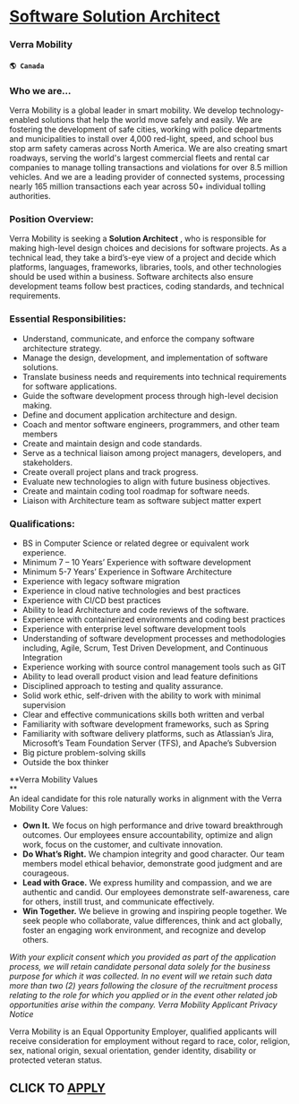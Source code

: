 # [Software Solution Architect](https://www.remotewlb.com/apply/software-solution-architect)  
### Verra Mobility  
#### `🌎 Canada`  

### Who we are…

Verra Mobility is a global leader in smart mobility. We develop technology-enabled solutions that help the world move safely and easily. We are fostering the development of safe cities, working with police departments and municipalities to install over 4,000 red-light, speed, and school bus stop arm safety cameras across North America. We are also creating smart roadways, serving the world's largest commercial fleets and rental car companies to manage tolling transactions and violations for over 8.5 million vehicles. And we are a leading provider of connected systems, processing nearly 165 million transactions each year across 50+ individual tolling authorities.

### Position Overview:

Verra Mobility is seeking a **Solution Architect** , who is responsible for making high-level design choices and decisions for software projects. As a technical lead, they take a bird’s-eye view of a project and decide which platforms, languages, frameworks, libraries, tools, and other technologies should be used within a business. Software architects also ensure development teams follow best practices, coding standards, and technical requirements.

### Essential Responsibilities:

  * Understand, communicate, and enforce the company software architecture strategy.
  * Manage the design, development, and implementation of software solutions.
  * Translate business needs and requirements into technical requirements for software applications.
  * Guide the software development process through high-level decision making. 
  * Define and document application architecture and design.
  * Coach and mentor software engineers, programmers, and other team members
  * Create and maintain design and code standards.
  * Serve as a technical liaison among project managers, developers, and stakeholders. 
  * Create overall project plans and track progress.
  * Evaluate new technologies to align with future business objectives.
  * Create and maintain coding tool roadmap for software needs.
  * Liaison with Architecture team as software subject matter expert

### Qualifications:

  * BS in Computer Science or related degree or equivalent work experience. 
  * Minimum 7 – 10 Years’ Experience with software development
  * Minimum 5-7 Years’ Experience in Software Architecture
  * Experience with legacy software migration
  * Experience in cloud native technologies and best practices
  * Experience with CI/CD best practices
  * Ability to lead Architecture and code reviews of the software.
  * Experience with containerized environments and coding best practices
  * Experience with enterprise level software development tools
  * Understanding of software development processes and methodologies including, Agile, Scrum, Test Driven Development, and Continuous Integration
  * Experience working with source control management tools such as GIT
  * Ability to lead overall product vision and lead feature definitions
  * Disciplined approach to testing and quality assurance.
  * Solid work ethic, self-driven with the ability to work with minimal supervision
  * Clear and effective communications skills both written and verbal
  * Familiarity with software development frameworks, such as Spring
  * Familiarity with software delivery platforms, such as Atlassian’s Jira, Microsoft’s Team Foundation Server (TFS), and Apache’s Subversion
  * Big picture problem-solving skills
  * Outside the box thinker

 **Verra Mobility Values  
**  
An ideal candidate for this role naturally works in alignment with the Verra Mobility Core Values:

  *  **Own It.** We focus on high performance and drive toward breakthrough outcomes. Our employees ensure accountability, optimize and align work, focus on the customer, and cultivate innovation.
  *  **Do What’s Right.** We champion integrity and good character. Our team members model ethical behavior, demonstrate good judgment and are courageous.
  *  **Lead with Grace.** We express humility and compassion, and we are authentic and candid. Our employees demonstrate self-awareness, care for others, instill trust, and communicate effectively.
  *  **Win Together.** We believe in growing and inspiring people together. We seek people who collaborate, value differences, think and act globally, foster an engaging work environment, and recognize and develop others.

 _With your explicit consent which you provided as part of the application process, we will retain candidate personal data solely for the business purpose for which it was collected. In no event will we retain such data more than two (2) years following the closure of the recruitment process relating to the role for which you applied or in the event other related job opportunities arise within the company. Verra Mobility Applicant Privacy Notice_

Verra Mobility is an Equal Opportunity Employer, qualified applicants will receive consideration for employment without regard to race, color, religion, sex, national origin, sexual orientation, gender identity, disability or protected veteran status.

  
## CLICK TO [APPLY](https://www.remotewlb.com/apply/software-solution-architect)

